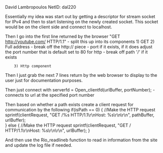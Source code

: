 David Lambropoulos
NetID: dal220

Essentially my idea was start out by getting a descriptor for stream socket for IPv4 and then to start listening on the newly created socket. This socket would be on the client side and connect to localhost. 

Then I go into the first line returned by the browser "GET http://youtube.com/ HTTP/1.1"
	- split this up into its components
		1) GET
		2) Full address
			- break off the http:// piece
			- port if it exists, if it does adjust the port number that is default set to 80 for http
			- break off path '/' if it exists	

		3) Http component

Then I just grab the next 7 lines return by the web browser to display to the user just for documentation purposes. 

Then just connect with 
	serverfd = Open_clientfd(urlBuffer, portNumber);
		- connects to url at the specified port number

Then based on whether a path exists create a client request for communication by the following
	if(isPath == 0)
	{
		//Make the HTTP request
		sprintf(clientRequest, "GET /%s HTTP/1.1\r\nHost: %s\r\n\r\n", 					pathBuffer, urlBuffer);		
	}
	else
	{
		//Make the HTTP request
		sprintf(clientRequest, "GET / HTTP/1.1\r\nHost: %s\r\n\r\n", 					urlBuffer);	
	}

And then use the Rio_readlineb function to read in information from the site and update the log file if needed.
